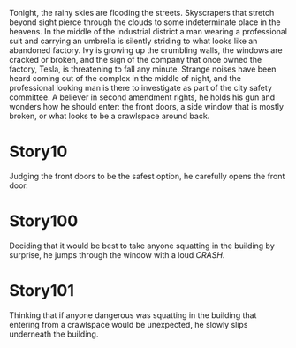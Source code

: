 Tonight, the rainy skies are flooding the streets. Skyscrapers that stretch beyond sight pierce through the clouds to some indeterminate place
in the heavens. In the middle of the industrial district a man wearing a professional suit and carrying an umbrella is silently striding to what
looks like an abandoned factory. Ivy is growing up the crumbling walls, the windows are cracked or broken, and the sign of the company that
once owned the factory, Tesla, is threatening to fall any minute. Strange noises have been heard coming out of the complex in the middle of night,
and the professional looking man is there to investigate as part of the city safety committee. A believer in second amendment rights, he holds his gun
and wonders how he should enter: the front doors, a side window that is mostly broken, or what looks to be a crawlspace around back.

# Story10

Judging the front doors to be the safest option, he carefully opens the front door.

# Story100

Deciding that it would be best to take anyone squatting in the building by surprise, he jumps through the window with a loud *CRASH*.

# Story101

Thinking that if anyone dangerous was squatting in the building that entering from a crawlspace would be unexpected, he
slowly slips underneath the building.
